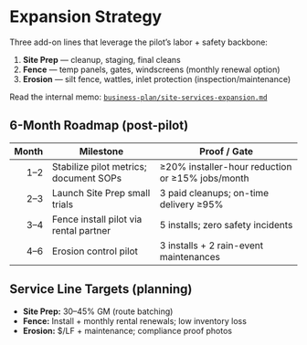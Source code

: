 # Expansion Strategy

Three add-on lines that leverage the pilot’s labor + safety backbone:
1. **Site Prep** — cleanup, staging, final cleans
2. **Fence** — temp panels, gates, windscreens (monthly renewal option)
3. **Erosion** — silt fence, wattles, inlet protection (inspection/maintenance)

Read the internal memo: [`business-plan/site-services-expansion.md`](https://github.com/justindbilyeu/2ndStory-Services/blob/main/business-plan/site-services-expansion.md)

## 6-Month Roadmap (post-pilot)
| Month | Milestone | Proof / Gate |
|------:|-----------|--------------|
| 1–2 | Stabilize pilot metrics; document SOPs | ≥20% installer-hour reduction or ≥15% jobs/month |
| 2–3 | Launch Site Prep small trials | 3 paid cleanups; on-time delivery ≥95% |
| 3–4 | Fence install pilot via rental partner | 5 installs; zero safety incidents |
| 4–6 | Erosion control pilot | 3 installs + 2 rain-event maintenances |

## Service Line Targets (planning)
- **Site Prep:** 30–45% GM (route batching)  
- **Fence:** Install + monthly rental renewals; low inventory loss  
- **Erosion:** $/LF + maintenance; compliance proof photos
